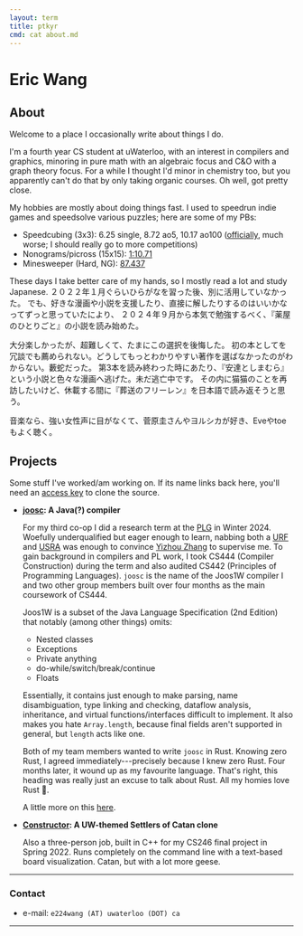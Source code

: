 ```yaml
---
layout: term
title: ptkyr
cmd: cat about.md
---
```


# Eric Wang

## About

Welcome to a place I occasionally write about things I do.

I'm a fourth year CS student at uWaterloo, with an interest in compilers and graphics, minoring in pure math with an algebraic focus and C&O with a graph theory focus. For a while I thought I'd minor in chemistry too, but you apparently can't do that by only taking organic courses. Oh well, got pretty close.

My hobbies are mostly about doing things fast. I used to speedrun indie games and speedsolve various puzzles; here are some of my PBs:
+ Speedcubing (3x3): 6.25 single, 8.72 ao5, 10.17 ao100 ([officially][wca], much worse; I should really go to more competitions)
+ Nonograms/picross (15x15): [1:10.71][picross]
+ Minesweeper (Hard, NG): [87.437][minesweeper]

These days I take better care of my hands, so I mostly read a lot and study Japanese. 
２０２２年１月ぐらいひらがなを習った後、別に活用していなかった。
でも、好きな漫画や小説を支援したり、直接に解したりするのはいいかなってずっと思っていたにより、
２０２４年９月から本気で勉強するべく、『薬屋のひとりごと』の小説を読み始めた。

大分楽しかったが、超難しくて、たまにこの選択を後悔した。
初の本としてを冗談でも薦められない。どうしてもっとわかりやすい著作を選ばなかったのがわからない。藪蛇だった。
第3本を読み終わった時にあたり、『安達としまむら』という小説と色々な漫画へ逃げた。未だ逃亡中です。
その内に猫猫のことを再訪したいけど、休載する間に『葬送のフリーレン』を日本語で読み返そうと思う。

音楽なら、強い女性声に目がなくて、菅原圭さんやヨルシカが好き、Eveやtoeもよく聴く。

## Projects

Some stuff I've worked/am working on. If its name links back here, you'll need an [access key](/posts/_posts/2024-09-28-granting-repo-access.md) to clone the source.

+ **[joosc](/#code): A Java(?) compiler**

  For my third co-op I did a research term at the [PLG](https://plg.uwaterloo.ca/) in Winter 2024. Woefully underqualified but eager enough to learn, nabbing both a [URF](https://cs.uwaterloo.ca/current-undergraduate-students/research-opportunities/undergraduate-research-fellowship-urf) and [USRA](https://uwaterloo.ca/student-awards-financial-aid/awards/nserc-undergraduate-research-awards) was enough to convince [Yizhou Zhang](https://cs.uwaterloo.ca/~yizhou/) to supervise me. To gain background in compilers and PL work, I took CS444 (Compiler Construction) during the term and also audited CS442 (Principles of Programming Languages). `joosc` is the name of the Joos1W compiler I and two other group members built over four months as the main coursework of CS444.

  Joos1W is a subset of the Java Language Specification (2nd Edition) that notably (among other things) omits:
  - Nested classes
  - Exceptions
  - Private anything
  - do-while/switch/break/continue
  - Floats

  Essentially, it contains just enough to make parsing, name disambiguation, type linking and checking, dataflow analysis, inheritance, and virtual functions/interfaces difficult to implement. It also makes you hate `Array.length`, because final fields aren't supported in general, but `length` acts like one.

  Both of my team members wanted to write `joosc` in Rust. Knowing zero Rust, I agreed immediately---precisely because I knew zero Rust. Four months later, it wound up as my favourite language. That's right, this heading was really just an excuse to talk about Rust. All my homies love Rust 🦀.

  A little more on this [here](/posts/_posts/2025-01-06-lea.md).

+ **[Constructor](/#code): A UW-themed Settlers of Catan clone**

  Also a three-person job, built in C++ for my CS246 final project in Spring 2022. Runs completely on the command line with a text-based board visualization. Catan, but with a lot more geese.

* * *

### Contact

+ e-mail: `e224wang (AT) uwaterloo (DOT) ca`

* * *

[picross]: https://www.puzzle-nonograms.com/hall.php?hallsize=2&nick=ptkyr
[wca]: https://www.worldcubeassociation.org/persons/2023WANG92
[minesweeper]: https://minesweeper.online/game/826309427
